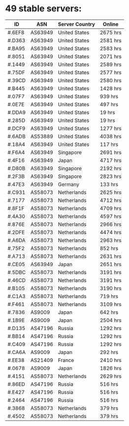 # 49 stable servers:

| ID | ASN | Server Country | Online |
| ------ | ------ | ------ | ------ |
| #.6EF8 | AS63949 | United States | 2675 hrs |
| #.D363 | AS63949 | United States | 2581 hrs |
| #.BA95 | AS63949 | United States | 2583 hrs |
| #.8051 | AS63949 | United States | 2071 hrs |
| #.1449 | AS63949 | United States | 2589 hrs |
| #.75DF | AS63949 | United States | 2577 hrs |
| #.39CD | AS63949 | United States | 2580 hrs |
| #.B445 | AS63949 | United States | 1428 hrs |
| #.07F7 | AS63949 | United States | 939 hrs |
| #.0E7E | AS63949 | United States | 497 hrs |
| #.DDA9 | AS63949 | United States | 19 hrs |
| #.285D | AS63949 | United States | 19 hrs |
| #.DCF9 | AS63949 | United States | 1277 hrs |
| #.6ADB | AS53889 | United States | 4038 hrs |
| #.18A4 | AS63949 | United States | 117 hrs |
| #.F6A4 | AS63949 | Singapore | 2691 hrs |
| #.4F16 | AS63949 | Japan | 4717 hrs |
| #.D80B | AS63949 | Singapore | 2192 hrs |
| #.2F3B | AS63949 | Singapore | 2823 hrs |
| #.47E3 | AS63949 | Germany | 133 hrs |
| #.C931 | AS58073 | Netherlands | 2625 hrs |
| #.7177 | AS58073 | Netherlands | 4712 hrs |
| #.8F1F | AS58073 | Netherlands | 4709 hrs |
| #.4A30 | AS58073 | Netherlands | 4597 hrs |
| #.876E | AS58073 | Netherlands | 2966 hrs |
| #.2DFE | AS58073 | Netherlands | 4474 hrs |
| #.A6DA | AS58073 | Netherlands | 2963 hrs |
| #.75F2 | AS58073 | Netherlands | 852 hrs |
| #.A713 | AS58073 | Netherlands | 2631 hrs |
| #.CE05 | AS63949 | Japan | 2651 hrs |
| #.5DBC | AS58073 | Netherlands | 3191 hrs |
| #.46CD | AS58073 | Netherlands | 3191 hrs |
| #.B105 | AS58073 | Netherlands | 3190 hrs |
| #.C1A3 | AS58073 | Netherlands | 719 hrs |
| #.F461 | AS58073 | Netherlands | 3109 hrs |
| #.7836 | AS9009 | Japan | 642 hrs |
| #.1B9E | AS9009 | Japan | 2504 hrs |
| #.D135 | AS47196 | Russia | 1292 hrs |
| #.BB14 | AS47196 | Russia | 1292 hrs |
| #.C409 | AS47196 | Russia | 1292 hrs |
| #.CA6A | AS9009 | Japan | 292 hrs |
| #.EE38 | AS21409 | France | 2410 hrs |
| #.0678 | AS9009 | Japan | 1826 hrs |
| #.4151 | AS58073 | Netherlands | 2629 hrs |
| #.86ED | AS47196 | Russia | 516 hrs |
| #.E427 | AS47196 | Russia | 516 hrs |
| #.2464 | AS47196 | Russia | 516 hrs |
| #.3868 | AS58073 | Netherlands | 379 hrs |
| #.4502 | AS58073 | Netherlands | 379 hrs |

